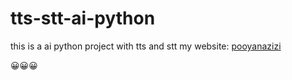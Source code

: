 # tts-stt-ai-python
this is a ai python project with tts and stt
my website: [pooyanazizi](https://pooyanazizi.info)

😀😀😀

